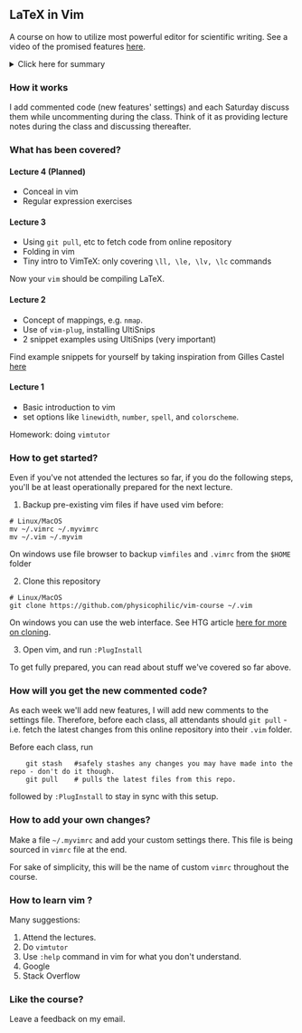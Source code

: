

## LaTeX in Vim

A course on how to utilize most powerful editor for scientific writing.
See a video of the promised features [here](https://www.youtube.com/watch?v=hpQBHVaFE1I). 

<details>

<summary>Click here for summary</summary>

- Magic LaTeX conceal for preview within editor 
- [Shortcuts](https://github.com/SirVer/ultisnips) for writing LaTeX with `\infty` power, including:
    * Invoking Mathematica/python/etc within vim for anything
    * Regex conversion: `< 0 |` ---auto magic-----> `\langle 0 |` 
    * Context aware shortcuts: `$$ ;a $$` ----> `$$ \alpha $$`, but `;a` without surrounding `$$` doesn't change. 
- When magic conceal isn't enough: a **live** LaTeX preview using [this tool](https://github.com/iamcco/markdown-preview.nvim)
- Vanilla LaTeX using the famous [VimTeX](https://github.com/lervag/vimtex) plugin

</details>

### How it works

I add commented code (new features' settings) and each Saturday discuss them while
uncommenting during the class. Think of it as providing lecture notes
during the class and discussing thereafter.  


### What has been covered?

#### Lecture 4 (Planned)

- Conceal in vim
- Regular expression exercises

#### Lecture 3

- Using `git pull`, etc to fetch code from online repository
- Folding in vim
- Tiny intro to VimTeX: only covering `\ll, \le, \lv, \lc` commands

Now your `vim` should be compiling LaTeX. 

#### Lecture 2

- Concept of mappings, e.g. `nmap`. 
- Use of `vim-plug`, installing UltiSnips
- 2 snippet examples using UltiSnips (very important)

Find example snippets for yourself by taking inspiration from Gilles Castel
[here](https://github.com/gillescastel/latex-snippets)

#### Lecture 1

- Basic introduction to vim
- set options like `linewidth`, `number`, `spell`, and `colorscheme`.

Homework: doing `vimtutor`

### How to get started?

Even if you've not attended the lectures so far, if you do the following
steps, you'll be at least operationally prepared for the next lecture.


1. Backup pre-existing vim files if have used vim before:

```
# Linux/MacOS
mv ~/.vimrc ~/.myvimrc
mv ~/.vim ~/.myvim
```

On windows use file browser to backup `vimfiles` and `.vimrc` from the `$HOME` folder


2. Clone this repository

```
# Linux/MacOS
git clone https://github.com/physicophilic/vim-course ~/.vim
```
On windows you can use the web interface.  See HTG article [here for more on cloning](https://www.howtogeek.com/451360/how-to-clone-a-github-repository/).

3. Open vim, and run `:PlugInstall` 

To get fully prepared, you can read about stuff we've covered so far
above.

### How will you get the new commented code?

As each week we'll add new features, I will add new comments to the settings file. Therefore, before each class, all attendants should `git pull` - i.e. fetch the latest changes from this online repository into their `.vim` folder.

Before each class, run 
```
    git stash   #safely stashes any changes you may have made into the repo - don't do it though.
    git pull    # pulls the latest files from this repo.
```
followed by `:PlugInstall` to stay in sync with this setup.


### How to add your own changes?

Make a file `~/.myvimrc` and add your custom settings there. 
This file is being sourced in `vimrc` file at the end.

For sake of simplicity, this will be the name of custom `vimrc` throughout the course.

### How to learn vim ?

Many suggestions:

1. Attend the lectures.
2. Do `vimtutor`
3. Use `:help` command in vim for what you don't understand.
4. Google
5. Stack Overflow

### Like the course?

Leave a feedback on my email.

